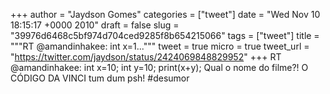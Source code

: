 
+++
author = "Jaydson Gomes"
categories = ["tweet"]
date = "Wed Nov 10 18:15:17 +0000 2010"
draft = false
slug = "39976d6468c5bf974d704ced9285f8b654215066"
tags = ["tweet"]
title = """RT @amandinhakee: int x=1..."""
tweet = true
micro = true
tweet_url = "https://twitter.com/jaydson/status/2424069848829952"
+++
RT @amandinhakee: int x=10; int y=10; print(x+y); Qual o nome do filme?! O CÓDIGO DA VINCI tum dum psh! #desumor
